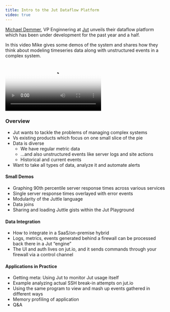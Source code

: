 ```yaml
---
title: Intro to the Jut Dataflow Platform
video: true
---
```


[Michael Demmer](https://github.com/demmer), VP Enginnering at
[Jut](http://www.jut.io/) unveils their dataflow platform which has
been under development for the past year and a half.

In this video Mike gives some demos of the system and shares how
they think about modeling timeseries data along with unstructured
events in a complex system.

<div class="flowplayer" data-embed="false">
  <video src="http://player.vimeo.com/external/114224611.hd.mp4?s=76850f410b1202d175397f1db626fc15"
         poster="https://i.vimeocdn.com/video/499957414.webp?mw=1200&q=70"
  ></video>
</div>

### Overview

* Jut wants to tackle the problems of managing complex systems
* Vs existing products which focus on one small slice of the pie
* Data is diverse
    * We have regular metric data
    * ...and also unstructured events like server logs and site actions
    * Historical and current events
* Want to take all types of data, analyze it and automate alerts

#### Small Demos
* Graphing 90th percentile server response times across various services
* Single server response times overlayed with error events
* Modularity of the Juttle language
* Data joins
* Sharing and loading Juttle gists within the Jut Playground

#### Data Integration
* How to integrate in a SaaS/on-premise hybrid
* Logs, metrics, events generated behind a firewall can be processed back there in a Jut “engine”
* The UI and auth lives on jut.io, and it sends commands through your firewall via a control channel

#### Applications in Practice
* Getting meta: Using Jut to monitor Jut usage itself
* Example analyzing actual SSH break-in attempts on jut.io
* Using the same program to view and mash up events gathered in different ways
* Memory profiling of application
* Q&A
